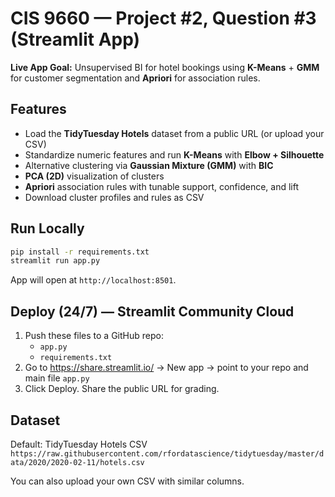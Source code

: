 
# CIS 9660 — Project #2, Question #3 (Streamlit App)

**Live App Goal:** Unsupervised BI for hotel bookings using **K-Means** + **GMM** for customer segmentation and **Apriori** for association rules.

## Features
- Load the **TidyTuesday Hotels** dataset from a public URL (or upload your CSV)
- Standardize numeric features and run **K-Means** with **Elbow + Silhouette**
- Alternative clustering via **Gaussian Mixture (GMM)** with **BIC**
- **PCA (2D)** visualization of clusters
- **Apriori** association rules with tunable support, confidence, and lift
- Download cluster profiles and rules as CSV

## Run Locally
```bash
pip install -r requirements.txt
streamlit run app.py
```
App will open at `http://localhost:8501`.

## Deploy (24/7) — Streamlit Community Cloud
1. Push these files to a GitHub repo:
   - `app.py`
   - `requirements.txt`
2. Go to https://share.streamlit.io/ → New app → point to your repo and main file `app.py`
3. Click Deploy. Share the public URL for grading.

## Dataset
Default: TidyTuesday Hotels CSV  
`https://raw.githubusercontent.com/rfordatascience/tidytuesday/master/data/2020/2020-02-11/hotels.csv`

You can also upload your own CSV with similar columns.
